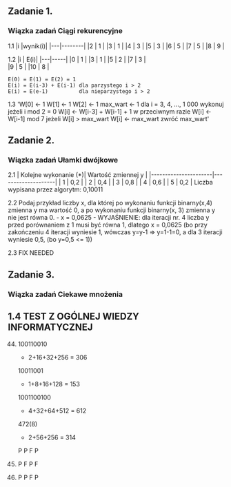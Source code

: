 ## Zadanie 1. 
### Wiązka zadań Ciągi rekurencyjne

1.1 
    |i 	|wynik(i)|
    |---|--------|
    |2 	|   1    |
    |3	|   1    |
    |4 	|   3    |
    |5 	|   3    |
    |6 	|   5    |
    |7	|   5    |
    |8 	|   9    |
   
1.2
    |i  | E(i)|
    |---|-----| 
    |0	| 1   |
    |3	| 1   |
    |5	| 2   |
    |7	| 3   |   
    |9	| 5   |
    |10	| 8   |

    E(0) = E(1) = E(2) = 1 
    E(i) = E(i-3) + E(i-1) dla parzystego i > 2 
    E(i) = E(e-1) 	       dla nieparzystego i > 2
   
1.3 
    'W[0] ← 1 
    W[1] ← 1 
    W[2] ← 1 
    max_wart ← 1 
    dla i = 3, 4, …, 1 000 wykonuj 
        jeżeli i mod 2 = 0 
            W[i] ← W[i-3] + W[i-1] + 1
        w przeciwnym razie 
            W[i] ← W[i-1] mod 7
        jeżeli W[i] > max_wart
            W[i] ← max_wart
    zwróć max_wart'
    

## Zadanie 2. 
### Wiązka zadań Ułamki dwójkowe

2.1
    | Kolejne wykonanie (*)| Wartość zmiennej y |
    |----------------------|--------------------|
    |           1 	       |        0,2         |
    |           2	       |        0,4         |
    |           3 	       |        0,8         |
    |           4 	       |        0,6         |
    |           5 	       |        0,2         |
    Liczba wypisana przez algorytm: 0,10011

2.2
    Podaj przykład liczby x, dla której po wykonaniu funkcji binarny(x,4) zmienna y ma wartość 0, a po wykonaniu funkcji binarny(x, 3) zmienna y nie jest równa 0.
    - x = 0,0625
        - WYJAŚNIENIE: dla iteracji nr. 4 liczba y przed porównaniem z 1 musi być równa 1, dlatego x = 0,0625 (bo przy zakończeniu 4 iteracji wyniesie 1, wówczas y=y-1 => y=1-1=0, a dla 3 iteracji wyniesie 0,5, (bo y=0,5 <= 1))

2.3
    FIX NEEDED

## Zadanie 3. 
### Wiązka zadań  Ciekawe mnożenia


## 1.4 TEST Z OGÓLNEJ WIEDZY INFORMATYCZNEJ

44.
    100110010
    - 2+16+32+256 = 306

    10011001
    - 1+8+16+128 = 153 

    1001100100
    - 4+32+64+512 = 612

    472(8)
    - 2+56+256 = 314 

    P P F P 

56.
    P F P F

57.
    P P F P


